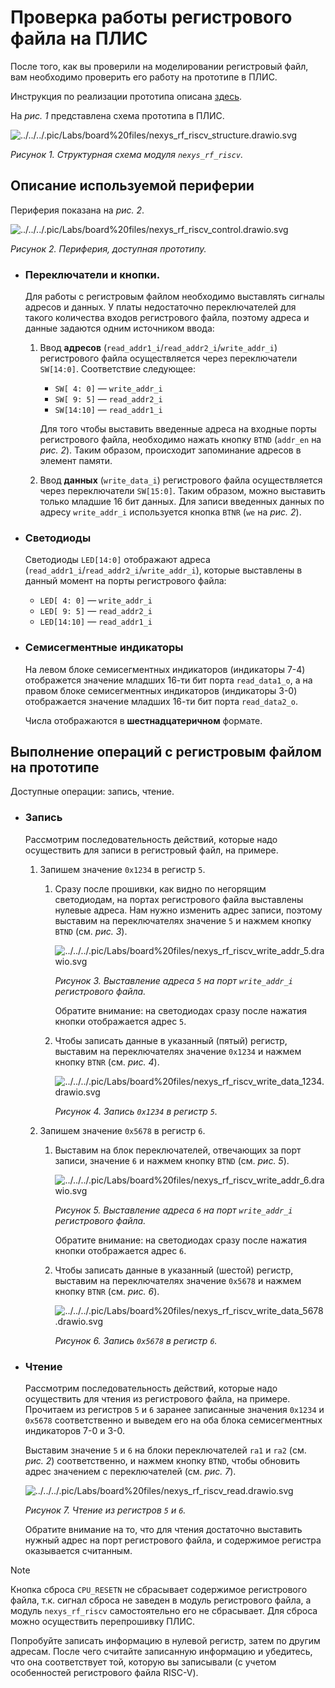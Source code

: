 # Проверка работы регистрового файла на ПЛИС

После того, как вы проверили на моделировании регистровый файл, вам необходимо проверить его работу на прототипе в ПЛИС.

Инструкция по реализации прототипа описана [здесь](../../../Vivado%20Basics/How%20to%20program%20an%20fpga%20board.md).

На _рис. 1_ представлена схема прототипа в ПЛИС.

![../../../.pic/Labs/board%20files/nexys_rf_riscv_structure.drawio.svg](../../../.pic/Labs/board%20files/nexys_rf_riscv_structure.drawio.svg)

_Рисунок 1. Структурная схема модуля `nexys_rf_riscv`._

## Описание используемой периферии

Периферия показана на _рис. 2_.

![../../../.pic/Labs/board%20files/nexys_rf_riscv_control.drawio.svg](../../../.pic/Labs/board%20files/nexys_rf_riscv_control.drawio.svg)

_Рисунок 2. Периферия, доступная прототипу._

-   ### Переключатели и кнопки.

    Для работы с регистровым файлом необходимо выставлять сигналы адресов и данных.
    У платы недостаточно переключателей для такого количества входов регистрового файла, поэтому адреса и данные задаются одним источником ввода:

    1.  Ввод **адресов** (`read_addr1_i`/`read_addr2_i`/`write_addr_i`) регистрового файла осуществляется через переключатели `SW[14:0]`. Соответствие следующее:

        -   `SW[ 4: 0]` — `write_addr_i`
        -   `SW[ 9: 5]` — `read_addr2_i`
        -   `SW[14:10]` — `read_addr1_i`

        Для того чтобы выставить введенные адреса на входные порты регистрового файла, необходимо нажать кнопку `BTND` (`addr_en` на _рис. 2_). Таким образом, происходит запоминание адресов в элемент памяти.
    1.  Ввод **данных** (`write_data_i`) регистрового файла осуществляется через переключатели `SW[15:0]`. Таким образом, можно выставить только младшие 16 бит данных. Для записи введенных данных по адресу `write_addr_i` используется кнопка `BTNR` (`we` на _рис. 2_).
-   ### Светодиоды

    Светодиоды `LED[14:0]` отображают адреса (`read_addr1_i`/`read_addr2_i`/`write_addr_i`), которые выставлены в данный момент на порты регистрового файла:

    -   `LED[ 4: 0]` — `write_addr_i`
    -   `LED[ 9: 5]` — `read_addr2_i`
    -   `LED[14:10]` — `read_addr1_i`

-   ### Семисегментные индикаторы

    На левом блоке семисегментных индикаторов (индикаторы 7-4) отображется значение младших 16-ти бит порта `read_data1_o`, а на правом блоке семисегментных индикаторов (индикаторы 3-0) отображается значение младших 16-ти бит порта `read_data2_o`.

    Числа отображаются в **шестнадцатеричном** формате.

## Выполнение операций с регистровым файлом на прототипе

Доступные операции: запись, чтение.

-   ### Запись

    Рассмотрим последовательность действий, которые надо осуществить для записи в регистровый файл, на примере.

    1.  Запишем значение `0x1234` в регистр `5`.

        1.  Сразу после прошивки, как видно по негорящим светодиодам, на портах регистрового файла выставлены нулевые адреса. Нам нужно изменить адрес записи, поэтому выставим на переключателях значение `5` и нажмем кнопку `BTND` (см. _рис. 3_).

            ![../../../.pic/Labs/board%20files/nexys_rf_riscv_write_addr_5.drawio.svg](../../../.pic/Labs/board%20files/nexys_rf_riscv_write_addr_5.drawio.svg)

            _Рисунок 3. Выставление адреса `5` на порт `write_addr_i` регистрового файла._

            Обратите внимание: на светодиодах сразу после нажатия кнопки отображается адрес `5`.
        1.  Чтобы записать данные в указанный (пятый) регистр, выставим на переключателях значение `0x1234` и нажмем кнопку `BTNR` (см. _рис. 4_).

            ![../../../.pic/Labs/board%20files/nexys_rf_riscv_write_data_1234.drawio.svg](../../../.pic/Labs/board%20files/nexys_rf_riscv_write_data_1234.drawio.svg)

            _Рисунок 4. Запись `0x1234` в регистр `5`._

    1.  Запишем значение `0x5678` в регистр `6`.

        1.  Выставим на блок переключателей, отвечающих за порт записи, значение `6` и нажмем кнопку `BTND` (см. _рис. 5_).

            ![../../../.pic/Labs/board%20files/nexys_rf_riscv_write_addr_6.drawio.svg](../../../.pic/Labs/board%20files/nexys_rf_riscv_write_addr_6.drawio.svg)

            _Рисунок 5. Выставление адреса `6` на порт `write_addr_i` регистрового файла._

            Обратите внимание: на светодиодах сразу после нажатия кнопки отображается адрес `6`.
        1.  Чтобы записать данные в указанный (шестой) регистр, выставим на переключателях значение `0x5678` и нажмем кнопку `BTNR` (см. _рис. 6_).

            ![../../../.pic/Labs/board%20files/nexys_rf_riscv_write_data_5678.drawio.svg](../../../.pic/Labs/board%20files/nexys_rf_riscv_write_data_5678.drawio.svg)

            _Рисунок 6. Запись `0x5678` в регистр `6`._

-   ### Чтение

    Рассмотрим последовательность действий, которые надо осуществить для чтения из регистрового файла, на примере. Прочитаем из регистров `5` и `6` заранее записанные значения `0x1234` и `0x5678` соответственно и выведем его на оба блока семисегментных индикаторов 7-0 и 3-0.

    Выставим значение `5` и `6` на блоки переключателей `ra1` и `ra2` (см. _рис. 2_) соответственно, и нажмем кнопку `BTND`, чтобы обновить адрес значением с переключателей (см. _рис. 7_).

    ![../../../.pic/Labs/board%20files/nexys_rf_riscv_read.drawio.svg](../../../.pic/Labs/board%20files/nexys_rf_riscv_read.drawio.svg)

    _Рисунок 7. Чтение из регистров `5` и `6`._

    Обратите внимание на то, что для чтения достаточно выставить нужный адрес на порт регистрового файла, и содержимое регистра оказывается считанным.

> [!NOTE]
> Кнопка сброса `CPU_RESETN` не сбрасывает содержимое регистрового файла, т.к. сигнал сброса не заведен в модуль регистрового файла, а модуль `nexys_rf_riscv` самостоятельно его не сбрасывает. Для сброса можно осуществить перепрошивку ПЛИС.

Попробуйте записать информацию в нулевой регистр, затем по другим адресам. После чего считайте записанную информацию и убедитесь, что она соответствует той, которую вы записывали (с учетом особенностей регистрового файла RISC-V).
